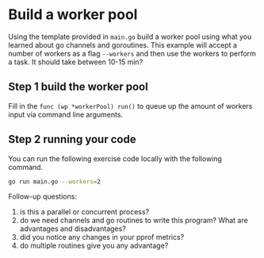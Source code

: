 # Build a worker pool

Using the template provided in `main.go` build a worker pool using what you learned about go channels and goroutines. This example will accept a number of workers as a flag `--workers` and then use the workers to perform a task. It should take between 10-15 min?

## Step 1 build the worker pool

Fill in the `func (wp *workerPool) run()` to queue up the amount of workers input via command line arguments.

## Step 2 running your code

You can run the following exercise code locally with the following command. 

```bash
go run main.go --workers=2 
```

Follow-up questions: 
1. is this a parallel or concurrent process?
1. do we need channels and go routines to write this program? What are advantages and disadvantages?
1. did you notice any changes in your pprof metrics?
1. do multiple routines give you any advantage?
